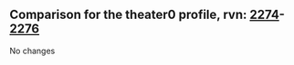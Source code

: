 ## Comparison for the theater0 profile, rvn: [2274](https://github.com/PRO100KatYT/FortniteProfileRevisions/tree/main/profiles/theater0/2274%20theater0.json)-[2276](https://github.com/PRO100KatYT/FortniteProfileRevisions/tree/main/profiles/theater0/2276%20theater0.json)

No changes
